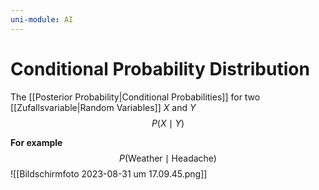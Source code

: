 ```yaml
---
uni-module: AI
---
```

# Conditional Probability Distribution

The [[Posterior Probability|Conditional Probabilities]] for two [[Zufallsvariable|Random Variables]] $X$ and $Y$ 
$$P(X\mid Y)$$

**For example**
$$P(\text{Weather}\mid \text{Headache})$$
![[Bildschirmfoto 2023-08-31 um 17.09.45.png]]
